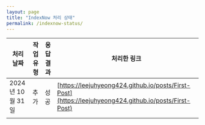```yaml
---
layout: page
title: "IndexNow 처리 상태"
permalink: /indexnow-status/
---
```


| 처리 날짜   | 작업 유형   | 응답 결과   | 처리한 링크                                                      |
|------------|------------|-------------|------------------------------------------------------------------|
| <span title="21시 09분 10초">2024년 10월 31일</span> | 추가 | <span title="URL 제출 성공 (반환 코드: 200)">성공</span> | [https://leejuhyeong424.github.io/posts/First-Post](https://leejuhyeong424.github.io/posts/First-Post) |
|            |            |             |                                                                  |